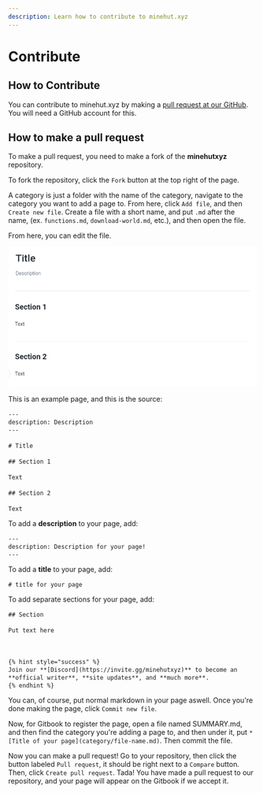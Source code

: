 ```yaml
---
description: Learn how to contribute to minehut.xyz
---
```


# Contribute

## How to Contribute

You can contribute to minehut.xyz by making a [pull request at our GitHub](https://github.com/TeamMH/minehutxyz).
You will need a GitHub account for this.

## How to make a pull request

To make a pull request, you need to make a fork of the **minehutxyz** repository.

To fork the repository, click the `Fork` button at the top right of the page.

A category is just a folder with the name of the category, navigate to the category you want to add a page to. From here, click `Add file`, and then `Create new file`. Create a file with a short name, and put `.md` after the name, (ex. `functions.md`, `download-world.md`, etc.), and then open the file.

From here, you can edit the file.

![](./.gitbook/assets/example.png)

This is an example page, and this is the source:

```
---
description: Description
---

# Title

## Section 1

Text

## Section 2

Text
```

To add a **description** to your page, add:
```
---
description: Description for your page!
---
```

To add a **title** to your page, add:
```
# title for your page
```

To add separate sections for your page, add:
```
## Section

Put text here



{% hint style="success" %}
Join our **[Discord](https://invite.gg/minehutxyz)** to become an **official writer**, **site updates**, and **much more**.
{% endhint %}

```

You can, of course, put normal markdown in your page aswell.
Once you're done making the page, click `Commit new file`.

Now, for Gitbook to register the page, open a file named SUMMARY.md, and then find the category you're adding a page to, and then under it, put `* [Title of your page](category/file-name.md)`. Then commit the file.

Now you can make a pull request!
Go to your repository, then click the button labeled `Pull request`, it should be right next to a `Compare` button. Then, click `Create pull request`. Tada! You have made a pull request to our repository, and your page will appear on the Gitbook if we accept it.
